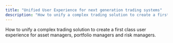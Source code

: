 ```yaml
---
title: "Unified User Experience for next generation trading systems"
description: "How to unify a complex trading solution to create a first class user experience?"
---
```


How to unify a complex trading solution to create a first class user experience for asset managers, portfolio managers and risk managers.